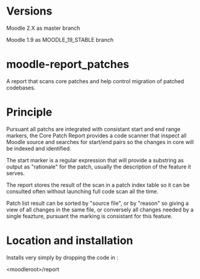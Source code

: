 Versions
========

Moodle 2.X as master branch

Moodle 1.9 as MOODLE_19_STABLE branch

moodle-report_patches
=====================

A report that scans core patches and help control migration of patched codebases.

Principle
=========

Pursuant all patchs are integrated with consistant start and end range markers, the Core Patch Report
provides a code scanner that inspect all Moodle source and searches for start/end pairs so the changes
in core will be indexed and identified.

The start marker is a regular expression that will provide a substring as output as "rationale" for the
patch, usually the description of the feature it serves.

The report stores the result of the scan in a patch index table so it can be consulted often without 
launching full code scan all the time.

Patch list result can be sorted by "source file", or by "reason" so giving a view of all changes in
the same file, or conversely all changes needed by a single feazture, pursuant the marking is consistant
for this feature.

Location and installation
=========================

Installs very simply by dropping the code in :

&lt;moodleroot&gt;/report